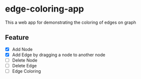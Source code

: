 # edge-coloring-app

This a web app for demonstrating the coloring of edges on graph

## Feature  
- [x] Add Node
- [x] Add Edge by dragging a node to another node
- [ ] Delete Node
- [ ] Delete Edge
- [ ] Edge Coloring
